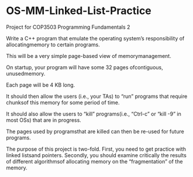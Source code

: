 # OS-MM-Linked-List-Practice
Project for COP3503 Programming Fundamentals 2

Write a C++ program that emulate the operating system’s responsibility of allocatingmemory to certain programs.  

This will be a very simple page-based view of memorymanagement. 

On startup, your program will have some 32 pages ofcontiguous, unusedmemory. 

Each page will be 4 KB long.

It should then allow the users (i.e., your TAs) to “run” programs that require chunksof this memory for some period of time. 

It should also allow the users to “kill” programs(i.e., “Ctrl-c” or “kill -9” in most OSs) that are in progress. 

The pages used by programsthat are killed can then be re-used for future programs.

The purpose of this project is two-fold. 
First, you need to get practice with linked listsand pointers. 
Secondly, you should examine critically the results of different algorithmsof allocating memory on the “fragmentation” of the memory.
